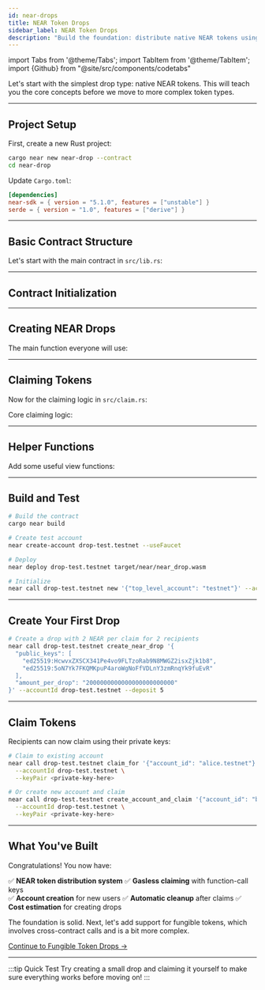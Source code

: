 ```yaml
---
id: near-drops
title: NEAR Token Drops
sidebar_label: NEAR Token Drops  
description: "Build the foundation: distribute native NEAR tokens using function-call keys for gasless claiming."
---
```


import Tabs from '@theme/Tabs';
import TabItem from '@theme/TabItem';
import {Github} from "@site/src/components/codetabs"

Let's start with the simplest drop type: native NEAR tokens. This will teach you the core concepts before we move to more complex token types.

---

## Project Setup

First, create a new Rust project:

```bash
cargo near new near-drop --contract
cd near-drop
```

Update `Cargo.toml`:
```toml
[dependencies]
near-sdk = { version = "5.1.0", features = ["unstable"] }
serde = { version = "1.0", features = ["derive"] }
```

---

## Basic Contract Structure

Let's start with the main contract in `src/lib.rs`:

<Github fname="lib.rs" language="rust" 
        url="https://github.com/Festivemena/Near-drop/blob/main/contract/src/lib.rs"
        start="1" end="30" />

---

## Contract Initialization

<Github fname="lib.rs" language="rust" 
        url="https://github.com/Festivemena/Near-drop/blob/main/contract/src/lib.rs"
        start="32" end="50" />

---

## Creating NEAR Drops

The main function everyone will use:

<Github fname="near_drop.rs" language="rust" 
        url="https://github.com/Festivemena/Near-drop/blob/main/contract/src/near_drop.rs"
        start="1" end="80" />

---

## Claiming Tokens

Now for the claiming logic in `src/claim.rs`:

<Github fname="claim.rs" language="rust" 
        url="https://github.com/Festivemena/Near-drop/blob/main/contract/src/claim.rs"
        start="1" end="40" />

Core claiming logic:

<Github fname="claim.rs" language="rust" 
        url="https://github.com/Festivemena/Near-drop/blob/main/contract/src/claim.rs"
        start="85" end="130" />

---

## Helper Functions

Add some useful view functions:

<Github fname="lib.rs" language="rust" 
        url="https://github.com/Festivemena/Near-drop/blob/main/contract/src/lib.rs"
        start="200" end="230" />

---

## Build and Test

```bash
# Build the contract
cargo near build

# Create test account
near create-account drop-test.testnet --useFaucet

# Deploy
near deploy drop-test.testnet target/near/near_drop.wasm

# Initialize
near call drop-test.testnet new '{"top_level_account": "testnet"}' --accountId drop-test.testnet
```

---

## Create Your First Drop

```bash
# Create a drop with 2 NEAR per claim for 2 recipients
near call drop-test.testnet create_near_drop '{
  "public_keys": [
    "ed25519:HcwvxZXSCX341Pe4vo9FLTzoRab9N8MWGZ2isxZjk1b8",
    "ed25519:5oN7Yk7FKQMKpuP4aroWgNoFfVDLnY3zmRnqYk9fuEvR"
  ],
  "amount_per_drop": "2000000000000000000000000"
}' --accountId drop-test.testnet --deposit 5
```

---

## Claim Tokens

Recipients can now claim using their private keys:

```bash
# Claim to existing account
near call drop-test.testnet claim_for '{"account_id": "alice.testnet"}' \
  --accountId drop-test.testnet \
  --keyPair <private-key-here>

# Or create new account and claim
near call drop-test.testnet create_account_and_claim '{"account_id": "bob-new.testnet"}' \
  --accountId drop-test.testnet \
  --keyPair <private-key-here>
```

---

## What You've Built

Congratulations! You now have:

✅ **NEAR token distribution system**
✅ **Gasless claiming** with function-call keys  
✅ **Account creation** for new users
✅ **Automatic cleanup** after claims
✅ **Cost estimation** for creating drops

The foundation is solid. Next, let's add support for fungible tokens, which involves cross-contract calls and is a bit more complex.

[Continue to Fungible Token Drops →](./ft-drops.md)

---

:::tip Quick Test
Try creating a small drop and claiming it yourself to make sure everything works before moving on!
:::